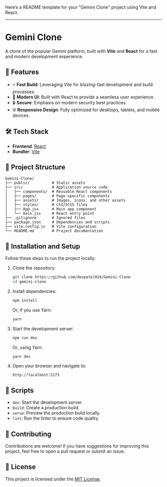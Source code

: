 Here’s a README template for your "Gemini Clone" project using Vite and React:

---

# Gemini Clone

A clone of the popular Gemini platform, built with **Vite** and **React** for a fast and modern development experience.

## 🚀 Features

- ⚡ **Fast Build**: Leveraging Vite for blazing-fast development and build processes.
- 🎨 **Modern UI**: Built with React to provide a seamless user experience.
- 🔒 **Secure**: Emphasis on modern security best practices.
- 🌐 **Responsive Design**: Fully optimized for desktops, tablets, and mobile devices.

## 🛠️ Tech Stack

- **Frontend**: [React](https://reactjs.org/)
- **Bundler**: [Vite](https://vitejs.dev/)

## 📂 Project Structure

```
Gemini-Clone/
├── public/          # Static assets
├── src/             # Application source code
│   ├── components/  # Reusable React components
│   ├── pages/       # Page-specific components
│   ├── assets/      # Images, icons, and other assets
│   ├── styles/      # CSS/SCSS files
│   ├── App.jsx      # Main app component
│   └── main.jsx     # React entry point
├── .gitignore       # Ignored files
├── package.json     # Dependencies and scripts
├── vite.config.js   # Vite configuration
└── README.md        # Project documentation
```

## 🔧 Installation and Setup

Follow these steps to run the project locally:

1. Clone the repository:
   ```bash
   git clone https://github.com/devpatel024/Gemini-Clone
   cd gemini-clone
   ```

2. Install dependencies:
   ```bash
   npm install
   ```

   Or, if you use Yarn:
   ```bash
   yarn
   ```

3. Start the development server:
   ```bash
   npm run dev
   ```

   Or, using Yarn:
   ```bash
   yarn dev
   ```

4. Open your browser and navigate to:
   ```
   http://localhost:5173
   ```

## 🧪 Scripts

- `dev`: Start the development server.
- `build`: Create a production build.
- `serve`: Preview the production build locally.
- `lint`: Run the linter to ensure code quality.

## 🤝 Contributing

Contributions are welcome! If you have suggestions for improving this project, feel free to open a pull request or submit an issue.

## 📜 License

This project is licensed under the [MIT License](LICENSE).
